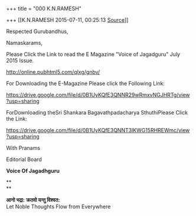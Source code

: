 +++
title = "000 K.N.RAMESH"

+++
[[K.N.RAMESH	2015-07-11, 00:25:13 [Source](https://groups.google.com/g/samskrita/c/ORMp4ZdZ6E8)]]



  

Respected Gurubandhus,

  

Namaskarams,

  

Please Click the Link to read the E Magazine "Voice of Jagadguru" July 2015 Issue.

  

<http://online.pubhtml5.com/qlxg/gnbv/>  

  

  

For Downloading the E-Magazine Please click the Following Link:

  

<https://drive.google.com/file/d/0B1UyKQfE3QNNR29wRmxvNGJHRTg/view?usp=sharing>  

  

ForDownloading theSri Shankara Bagavathpadacharya SthuthiPlease Click the Link:  

  

  

<https://drive.google.com/file/d/0B1UyKQfE3QNNT3lKWG15RHREWmc/view?usp=sharing>  

  

With Pranams

  

  

Editorial Board

**Voice Of Jagadhguru**

**  
**

**आनो भद्रा: क्रतवो यन्तु विश्वत:**  
Let Noble Thoughts Flow from Everywhere

  

